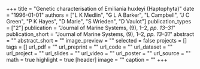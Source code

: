 +++
title = "Genetic characterisation of Emiliania huxleyi (Haptophyta)"
date = "1996-01-01"
authors = ["L K Medlin", "G L A Barker", "L Campbell", "J C Green", "P K Hayes", "D Marie", "S Wrieden", "D Vaulot"]
publication_types = ["2"]
publication = "Journal of Marine Systems, (9), 1–2, _pp. 13–31_"
publication_short = "Journal of Marine Systems, (9), 1–2, _pp. 13–31_"
abstract = ""
abstract_short = ""
image_preview = ""
selected = false
projects = []
tags = []
url_pdf = ""
url_preprint = ""
url_code = ""
url_dataset = ""
url_project = ""
url_slides = ""
url_video = ""
url_poster = ""
url_source = ""
math = true
highlight = true
[header]
image = ""
caption = ""
+++
